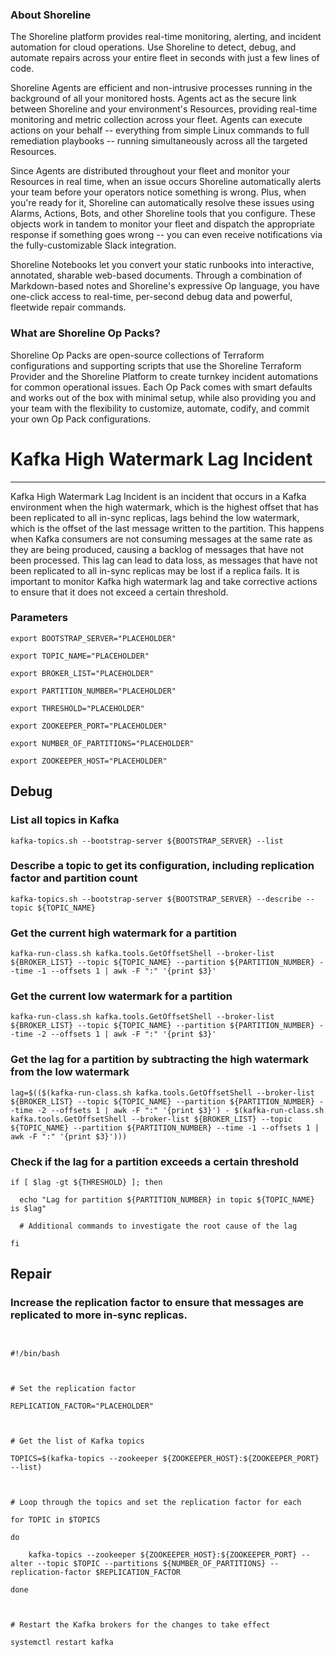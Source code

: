 
### About Shoreline
The Shoreline platform provides real-time monitoring, alerting, and incident automation for cloud operations. Use Shoreline to detect, debug, and automate repairs across your entire fleet in seconds with just a few lines of code.

Shoreline Agents are efficient and non-intrusive processes running in the background of all your monitored hosts. Agents act as the secure link between Shoreline and your environment's Resources, providing real-time monitoring and metric collection across your fleet. Agents can execute actions on your behalf -- everything from simple Linux commands to full remediation playbooks -- running simultaneously across all the targeted Resources.

Since Agents are distributed throughout your fleet and monitor your Resources in real time, when an issue occurs Shoreline automatically alerts your team before your operators notice something is wrong. Plus, when you're ready for it, Shoreline can automatically resolve these issues using Alarms, Actions, Bots, and other Shoreline tools that you configure. These objects work in tandem to monitor your fleet and dispatch the appropriate response if something goes wrong -- you can even receive notifications via the fully-customizable Slack integration.

Shoreline Notebooks let you convert your static runbooks into interactive, annotated, sharable web-based documents. Through a combination of Markdown-based notes and Shoreline's expressive Op language, you have one-click access to real-time, per-second debug data and powerful, fleetwide repair commands.

### What are Shoreline Op Packs?
Shoreline Op Packs are open-source collections of Terraform configurations and supporting scripts that use the Shoreline Terraform Provider and the Shoreline Platform to create turnkey incident automations for common operational issues. Each Op Pack comes with smart defaults and works out of the box with minimal setup, while also providing you and your team with the flexibility to customize, automate, codify, and commit your own Op Pack configurations.

# Kafka High Watermark Lag Incident
---

Kafka High Watermark Lag Incident is an incident that occurs in a Kafka environment when the high watermark, which is the highest offset that has been replicated to all in-sync replicas, lags behind the low watermark, which is the offset of the last message written to the partition. This happens when Kafka consumers are not consuming messages at the same rate as they are being produced, causing a backlog of messages that have not been processed. This lag can lead to data loss, as messages that have not been replicated to all in-sync replicas may be lost if a replica fails. It is important to monitor Kafka high watermark lag and take corrective actions to ensure that it does not exceed a certain threshold.

### Parameters
```shell
export BOOTSTRAP_SERVER="PLACEHOLDER"

export TOPIC_NAME="PLACEHOLDER"

export BROKER_LIST="PLACEHOLDER"

export PARTITION_NUMBER="PLACEHOLDER"

export THRESHOLD="PLACEHOLDER"

export ZOOKEEPER_PORT="PLACEHOLDER"

export NUMBER_OF_PARTITIONS="PLACEHOLDER"

export ZOOKEEPER_HOST="PLACEHOLDER"

```

## Debug

### List all topics in Kafka
```shell
kafka-topics.sh --bootstrap-server ${BOOTSTRAP_SERVER} --list
```

### Describe a topic to get its configuration, including replication factor and partition count
```shell
kafka-topics.sh --bootstrap-server ${BOOTSTRAP_SERVER} --describe --topic ${TOPIC_NAME}
```

### Get the current high watermark for a partition
```shell
kafka-run-class.sh kafka.tools.GetOffsetShell --broker-list ${BROKER_LIST} --topic ${TOPIC_NAME} --partition ${PARTITION_NUMBER} --time -1 --offsets 1 | awk -F ":" '{print $3}'
```

### Get the current low watermark for a partition
```shell
kafka-run-class.sh kafka.tools.GetOffsetShell --broker-list ${BROKER_LIST} --topic ${TOPIC_NAME} --partition ${PARTITION_NUMBER} --time -2 --offsets 1 | awk -F ":" '{print $3}'
```

### Get the lag for a partition by subtracting the high watermark from the low watermark
```shell
lag=$(($(kafka-run-class.sh kafka.tools.GetOffsetShell --broker-list ${BROKER_LIST} --topic ${TOPIC_NAME} --partition ${PARTITION_NUMBER} --time -2 --offsets 1 | awk -F ":" '{print $3}') - $(kafka-run-class.sh kafka.tools.GetOffsetShell --broker-list ${BROKER_LIST} --topic ${TOPIC_NAME} --partition ${PARTITION_NUMBER} --time -1 --offsets 1 | awk -F ":" '{print $3}')))
```

### Check if the lag for a partition exceeds a certain threshold
```shell
if [ $lag -gt ${THRESHOLD} ]; then

  echo "Lag for partition ${PARTITION_NUMBER} in topic ${TOPIC_NAME} is $lag"

  # Additional commands to investigate the root cause of the lag

fi
```

## Repair

### Increase the replication factor to ensure that messages are replicated to more in-sync replicas.
```shell


#!/bin/bash



# Set the replication factor

REPLICATION_FACTOR="PLACEHOLDER"



# Get the list of Kafka topics

TOPICS=$(kafka-topics --zookeeper ${ZOOKEEPER_HOST}:${ZOOKEEPER_PORT} --list)



# Loop through the topics and set the replication factor for each

for TOPIC in $TOPICS

do

    kafka-topics --zookeeper ${ZOOKEEPER_HOST}:${ZOOKEEPER_PORT} --alter --topic $TOPIC --partitions ${NUMBER_OF_PARTITIONS} --replication-factor $REPLICATION_FACTOR

done



# Restart the Kafka brokers for the changes to take effect

systemctl restart kafka


```